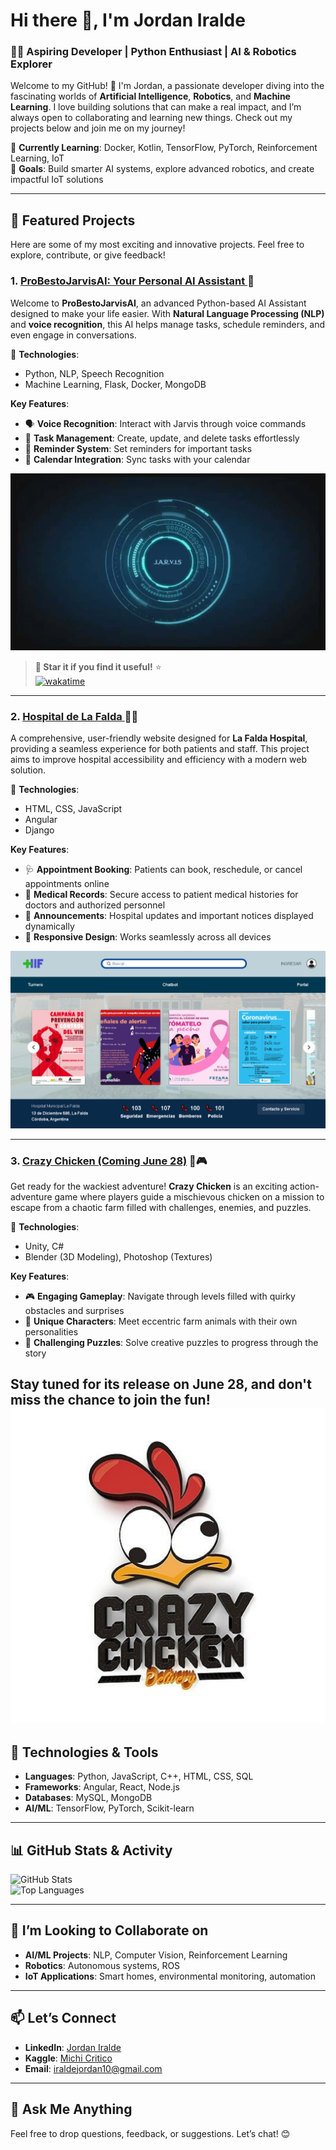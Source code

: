 # Hi there 👋, I'm **Jordan Iralde**  

### 🧑‍💻 **Aspiring Developer** | Python Enthusiast | AI & Robotics Explorer  

Welcome to my GitHub! 🚀 I'm Jordan, a passionate developer diving into the fascinating worlds of **Artificial Intelligence**, **Robotics**, and **Machine Learning**. I love building solutions that can make a real impact, and I’m always open to collaborating and learning new things. Check out my projects below and join me on my journey!

🌟 **Currently Learning**: Docker, Kotlin, TensorFlow, PyTorch, Reinforcement Learning, IoT  
🎯 **Goals**: Build smarter AI systems, explore advanced robotics, and create impactful IoT solutions  

---

## 🚀 **Featured Projects**  

Here are some of my most exciting and innovative projects. Feel free to explore, contribute, or give feedback!  

### 1. <a href="https://github.com/Jordan-Iralde/ProBestoJarvisAI"> ProBestoJarvisAI: Your Personal AI Assistant </a> 🤖  

Welcome to **ProBestoJarvisAI**, an advanced Python-based AI Assistant designed to make your life easier. With **Natural Language Processing (NLP)** and **voice recognition**, this AI helps manage tasks, schedule reminders, and even engage in conversations.  

🔧 **Technologies**:  
- Python, NLP, Speech Recognition  
- Machine Learning, Flask, Docker, MongoDB  

**Key Features**:  
- 🗣️ **Voice Recognition**: Interact with Jarvis through voice commands  
- 📝 **Task Management**: Create, update, and delete tasks effortlessly  
- 🔔 **Reminder System**: Set reminders for important tasks  
- 📅 **Calendar Integration**: Sync tasks with your calendar  

<a href="https://github.com/Jordan-Iralde/ProBestoJarvisAI"> <img src="jarvis.jpg"> </a>
> **🌟 Star it if you find it useful!** ⭐  
[![wakatime](https://wakatime.com/badge/user/24a66571-28fb-493e-90b7-dafc0e06d743/project/74a18be4-b750-490e-8865-23ecf2c0a259.svg)](https://wakatime.com/badge/user/24a66571-28fb-493e-90b7-dafc0e06d743/project/74a18be4-b750-490e-8865-23ecf2c0a259)
---

### 2. <a href="https://github.com/Teresani/Integracio_de_paginas"> Hospital de La Falda </a> 🏥🌐  

A comprehensive, user-friendly website designed for **La Falda Hospital**, providing a seamless experience for both patients and staff. This project aims to improve hospital accessibility and efficiency with a modern web solution.  

🔧 **Technologies**:  
- HTML, CSS, JavaScript  
- Angular
- Django

**Key Features**:  
- 🩺 **Appointment Booking**: Patients can book, reschedule, or cancel appointments online  
- 📄 **Medical Records**: Secure access to patient medical histories for doctors and authorized personnel  
- 📢 **Announcements**: Hospital updates and important notices displayed dynamically  
- 📱 **Responsive Design**: Works seamlessly across all devices  

<a href="https://github.com/Teresani/Integracio_de_paginas"> <img src="PaginadelHospital.png"> </a>


---

### 3. **[Crazy Chicken (Coming June 28)](https://github.com/Jordan-Iralde/Crazy-Chicken)** 🐔🎮  

Get ready for the wackiest adventure! **Crazy Chicken** is an exciting action-adventure game where players guide a mischievous chicken on a mission to escape from a chaotic farm filled with challenges, enemies, and puzzles.  

🔧 **Technologies**:  
- Unity, C#  
- Blender (3D Modeling), Photoshop (Textures)  

**Key Features**:  
- 🎮 **Engaging Gameplay**: Navigate through levels filled with quirky obstacles and surprises  
- 🐓 **Unique Characters**: Meet eccentric farm animals with their own personalities  
- 🧩 **Challenging Puzzles**: Solve creative puzzles to progress through the story  

Stay tuned for its release on **June 28**, and don't miss the chance to join the fun!  
<a href="https://github.com/Jordan-Iralde/Crazy-Chicken"> <img src="crazy_chicken.png"> </a>
---

## 🔧 **Technologies & Tools**  

- **Languages**: Python, JavaScript, C++, HTML, CSS, SQL  
- **Frameworks**: Angular, React, Node.js  
- **Databases**: MySQL, MongoDB
- **AI/ML**: TensorFlow, PyTorch, Scikit-learn   

---

## 📊 **GitHub Stats & Activity**  

![GitHub Stats](https://github-readme-stats.vercel.app/api?username=Jordan-Iralde&show_icons=true&theme=radical)  
![Top Languages](https://github-readme-stats.vercel.app/api/top-langs/?username=Jordan-Iralde&theme=radical&layout=compact&langs_count=8)  

---

## 🌱 **I’m Looking to Collaborate on**  

- **AI/ML Projects**: NLP, Computer Vision, Reinforcement Learning  
- **Robotics**: Autonomous systems, ROS  
- **IoT Applications**: Smart homes, environmental monitoring, automation  

---

## 📫 **Let’s Connect**  

- **LinkedIn**: [Jordan Iralde](https://www.linkedin.com/in/jordan-iralde/)  
- **Kaggle**: [Michi Critico](https://kaggle.com/michi)  
- **Email**: [iraldejordan10@gmail.com](mailto:iraldejordan10@gmail.com)  

---

## 💬 **Ask Me Anything**  
Feel free to drop questions, feedback, or suggestions. Let’s chat! 😊  
